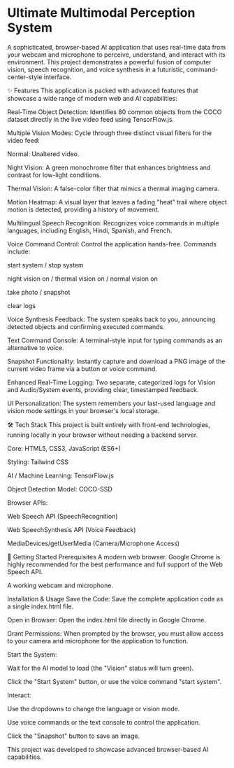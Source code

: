# Ultimate Multimodal Perception System
A sophisticated, browser-based AI application that uses real-time data from your webcam and microphone to perceive, understand, and interact with its environment. This project demonstrates a powerful fusion of computer vision, speech recognition, and voice synthesis in a futuristic, command-center-style interface.

✨ Features
This application is packed with advanced features that showcase a wide range of modern web and AI capabilities:

Real-Time Object Detection: Identifies 80 common objects from the COCO dataset directly in the live video feed using TensorFlow.js.

Multiple Vision Modes: Cycle through three distinct visual filters for the video feed:

Normal: Unaltered video.

Night Vision: A green monochrome filter that enhances brightness and contrast for low-light conditions.

Thermal Vision: A false-color filter that mimics a thermal imaging camera.

Motion Heatmap: A visual layer that leaves a fading "heat" trail where object motion is detected, providing a history of movement.

Multilingual Speech Recognition: Recognizes voice commands in multiple languages, including English, Hindi, Spanish, and French.

Voice Command Control: Control the application hands-free. Commands include:

start system / stop system

night vision on / thermal vision on / normal vision on

take photo / snapshot

clear logs

Voice Synthesis Feedback: The system speaks back to you, announcing detected objects and confirming executed commands.

Text Command Console: A terminal-style input for typing commands as an alternative to voice.

Snapshot Functionality: Instantly capture and download a PNG image of the current video frame via a button or voice command.

Enhanced Real-Time Logging: Two separate, categorized logs for Vision and Audio/System events, providing clear, timestamped feedback.

UI Personalization: The system remembers your last-used language and vision mode settings in your browser's local storage.

🛠️ Tech Stack
This project is built entirely with front-end technologies, running locally in your browser without needing a backend server.

Core: HTML5, CSS3, JavaScript (ES6+)

Styling: Tailwind CSS

AI / Machine Learning: TensorFlow.js

Object Detection Model: COCO-SSD

Browser APIs:

Web Speech API (SpeechRecognition)

Web SpeechSynthesis API (Voice Feedback)

MediaDevices/getUserMedia (Camera/Microphone Access)

🚀 Getting Started
Prerequisites
A modern web browser. Google Chrome is highly recommended for the best performance and full support of the Web Speech API.

A working webcam and microphone.

Installation & Usage
Save the Code: Save the complete application code as a single index.html file.

Open in Browser: Open the index.html file directly in Google Chrome.

Grant Permissions: When prompted by the browser, you must allow access to your camera and microphone for the application to function.

Start the System:

Wait for the AI model to load (the "Vision" status will turn green).

Click the "Start System" button, or use the voice command "start system".

Interact:

Use the dropdowns to change the language or vision mode.

Use voice commands or the text console to control the application.

Click the "Snapshot" button to save an image.

This project was developed to showcase advanced browser-based AI capabilities.
